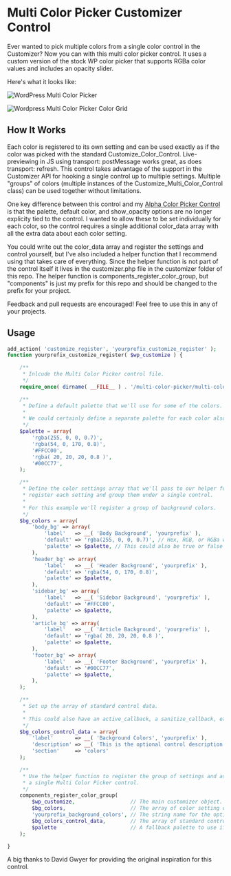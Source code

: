 # Multi Color Picker Customizer Control #

Ever wanted to pick multiple colors from a single color control in the Customizer? Now you can with this multi color picker control. It uses a custom version of the stock WP color picker that supports RGBa color values and includes an opacity slider.

Here's what it looks like:

![WordPress Multi Color Picker](https://github.com/BraadMartin/components/blob/master/demos/multi-color-picker.gif)

![Wordpress Multi Color Picker Color Grid](https://github.com/BraadMartin/components/blob/master/demos/multi-color-picker-grid.png)

## How It Works ##

Each color is registered to its own setting and can be used exactly as if the color was picked with the standard Customize_Color_Control. Live-previewing in JS using transport: postMessage works great, as does transport: refresh. This control takes advantage of the support in the Customizer API for hooking a single control up to multiple settings. Multiple "groups" of colors (multiple instances of the Customize_Multi_Color_Control class) can be used together without limitations.

One key difference between this control and my [Alpha Color Picker Control](https://github.com/BraadMartin/components/tree/master/customizer/alpha-color-picker) is that the palette, default color, and show_opacity options are no longer explicity tied to the control. I wanted to allow these to be set individually for each color, so the control requires a single additional color_data array with all the extra data about each color setting.

You could write out the color_data array and register the settings and control yourself, but I've also included a helper function that I recommend using that takes care of everything. Since the helper function is not part of the control itself it lives in the customizer.php file in the customizer folder of this repo. The helper function is components_register_color_group, but "components" is just my prefix for this repo and should be changed to the prefix for your project.

Feedback and pull requests are encouraged! Feel free to use this in any of your projects.

## Usage ##

```php
add_action( 'customize_register', 'yourprefix_customize_register' );
function yourprefix_customize_register( $wp_customize ) {

	/**
	 * Inlcude the Multi Color Picker control file.
	 */
	require_once( dirname( __FILE__ ) . '/multi-color-picker/multi-color-picker.php' );

	/**
	 * Define a default palette that we'll use for some of the colors.
	 * 
	 * We could certainly define a separate palette for each color also.
	 */
	$palette = array(
		'rgba(255, 0, 0, 0.7)',
		'rgba(54, 0, 170, 0.8)',
		'#FFCC00',
		'rgba( 20, 20, 20, 0.8 )',
		'#00CC77',
	);

	/**
	 * Define the color settings array that we'll pass to our helper function to
	 * register each setting and group them under a single control.
	 *
	 * For this example we'll register a group of background colors.
	 */
	$bg_colors = array(
		'body_bg' => array(
			'label'   => __( 'Body Background', 'yourprefix' ),
			'default' => 'rgba(255, 0, 0, 0.7)', // Hex, RGB, or RGBa works here
			'palette' => $palette, // This could also be true or false
		),
		'header_bg' => array(
			'label'   => __( 'Header Background', 'yourprefix' ),
			'default' => 'rgba(54, 0, 170, 0.8)',
			'palette' => $palette,
		),
		'sidebar_bg' => array(
			'label'   => __( 'Sidebar Background', 'yourprefix' ),
			'default' => '#FFCC00',
			'palette' => $palette,
		),
		'article_bg' => array(
			'label'   => __( 'Article Background', 'yourprefix' ),
			'default' => 'rgba( 20, 20, 20, 0.8 )',
			'palette' => $palette,
		),
		'footer_bg' => array(
			'label'   => __( 'Footer Background', 'yourprefix' ),
			'default' => '#00CC77',
			'palette' => $palette,
		),
	);

	/**
	 * Set up the array of standard control data.
	 *
	 * This could also have an active_callback, a sanitize_callback, etc.
	 */
	$bg_colors_control_data = array(
		'label'       => __( 'Background Colors', 'yourprefix' ),
		'description' => __( 'This is the optional control description.', 'yourprefix' ),
		'section'     => 'colors'
	);

	/**
	 * Use the helper function to register the group of settings and associate them with
	 * a single Multi Color Picker control.
	 */
	components_register_color_group(
		$wp_customize,                  // The main customizer object.
		$bg_colors,                     // The array of color setting data for this group.
		'yourprefix_background_colors', // The string name for the option to use.
		$bg_colors_control_data,        // The array of standard control data.
		$palette                        // A fallback palette to use if none is specified in the color setting data.
	);

}
```

A big thanks to David Gwyer for providing the original inspiration for this control.

